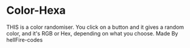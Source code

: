 # Color-Hexa

THIS is a color randomiser. You click on a button and it gives a random color, and it's RGB or Hex, depending on what you choose. 
Made By hellFire-codes
